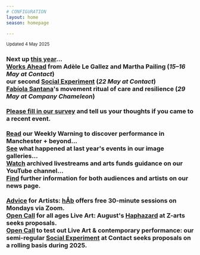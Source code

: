 ```yaml
---
# CONFIGURATION
layout: home
season: homepage

---
```

<small>Updated 4 May 2025</small>        
### Next up [this year](/current/2025)…<br>[Works Ahead](/current/2025-worksahead) from Adèle Le Gallez and Martha Pailing (*15–16 May at Contact*)<br>our second [Social Experiment](/socialexperiment) (*22 May at Contact*)<br>[Fabíola Santana](/current/2025/santana)'s movement ritual of care and resilience (*29 May at Company Chameleon*)<br><br><a href="https://www.illuminate-data.org.uk/survey/gnwmcx" target="_blank">Please fill in our survey</a> and tell us your thoughts if you came to a recent event.<br><br><a href="https://wordofwarning.posthaven.com" target="_blank">Read</a> our Weekly Warning to discover performance in Manchester + beyond…<br>[See](/galleries) what happened at last year's events in our image galleries…<br><a href="https://youtube.com/@warnmcr" target="_blank">Watch</a> archived livestreams and arts funds guidance on our YouTube channel…<br>[Find](/news) further information for both audiences and artists on our news page.<br><br>[Advice](/hab/advice) for Artists: [hÅb](/hab) offers free 30-minute sessions on Mondays via Zoom.<br><a href="https://haphazard.posthaven.com" target="_blank">Open Call</a> for all ages Live Art: August's [Haphazard](/hab/haphazard) at Z-arts seeks proposals.<br><a href="https://socialexperiment.posthaven.com" target="_blank">Open Call</a> to test out Live Art & contemporary performance: our semi-regular [Social Experiment](/socialexperiment) at Contact seeks proposals on a rolling basis during 2025.
